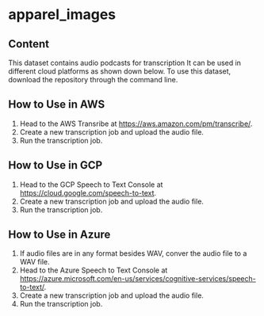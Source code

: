 # apparel_images
## Content
This dataset contains audio podcasts for transcription
It can be used in different cloud platforms as shown down below.
To use this dataset, download the repository through the command line.
## How to Use in AWS
1. Head to the AWS Transribe at https://aws.amazon.com/pm/transcribe/.
2. Create a new transcription job and upload the audio file.
3. Run the transcription job.

## How to Use in GCP
1. Head to the GCP Speech to Text Console at https://cloud.google.com/speech-to-text.
2. Create a new transcription job and upload the audio file.
3. Run the transcription job.

## How to Use in Azure
1. If audio files are in any format besides WAV, conver the audio file to a WAV file.
2. Head to the Azure Speech to Text Console at https://azure.microsoft.com/en-us/services/cognitive-services/speech-to-text/.
3. Create a new transcription job and upload the audio file.
4. Run the transcription job.
